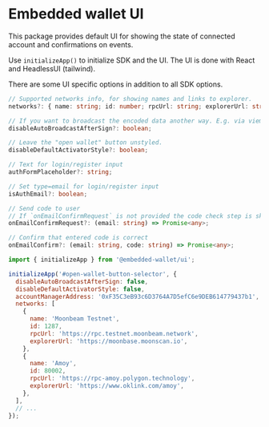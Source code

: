 # Embedded wallet UI

This package provides default UI for showing the state of connected account and confirmations on events.

Use `initializeApp()` to initialize SDK and the UI. The UI is done with React and HeadlessUI (tailwind).

There are some UI specific options in addition to all SDK options.

```ts
// Supported networks info, for showing names and links to explorer.
networks?: { name: string; id: number; rpcUrl: string; explorerUrl: string }[];

// If you want to broadcast the encoded data another way. E.g. via viem/ethers.
disableAutoBroadcastAfterSign?: boolean;

// Leave the "open wallet" button unstyled.
disableDefaultActivatorStyle?: boolean;

// Text for login/register input
authFormPlaceholder?: string;

// Set type=email for login/register input
isAuthEmail?: boolean;

// Send code to user
// If `onEmailConfirmRequest` is not provided the code check step is skipped
onEmailConfirmRequest?: (email: string) => Promise<any>;

// Confirm that entered code is correct
onEmailConfirm?: (email: string, code: string) => Promise<any>;
```

```js
import { initializeApp } from '@embedded-wallet/ui';

initializeApp('#open-wallet-button-selector', {
  disableAutoBroadcastAfterSign: false,
  disableDefaultActivatorStyle: false,
  accountManagerAddress: '0xF35C3eB93c6D3764A7D5efC6e9DEB614779437b1',
  networks: [
    {
      name: 'Moonbeam Testnet',
      id: 1287,
      rpcUrl: 'https://rpc.testnet.moonbeam.network',
      explorerUrl: 'https://moonbase.moonscan.io',
    },
    {
      name: 'Amoy',
      id: 80002,
      rpcUrl: 'https://rpc-amoy.polygon.technology',
      explorerUrl: 'https://www.oklink.com/amoy',
    },
  ],
  // ...
});
```
